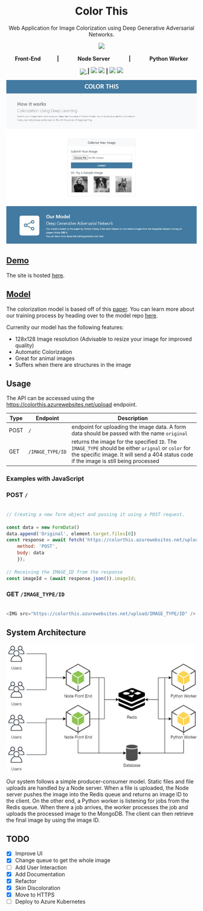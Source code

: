 <p align="center">
	<h1 align="center">
		Color This
	</h1>
	<p align="center">
		Web Application for Image Colorization using Deep Generative Adversarial Networks.
	</p>
	<p align="center">
	</p>
	<p align="center">
	<a href="https://github.com/asimsedhain/Color-This/graphs/commit-activity">
			<img src="https://img.shields.io/badge/Maintained%3F-yes-green.svg" />
		</a>
	<div align="center">
	<p><b>Front-End<span>&nbsp;&nbsp;&nbsp;&nbsp;&nbsp;&nbsp;&nbsp;&nbsp;&nbsp;&nbsp;&nbsp;&nbsp;&nbsp;</span>| <span>&nbsp;&nbsp;&nbsp;&nbsp;&nbsp;&nbsp;&nbsp;&nbsp;&nbsp;&nbsp;&nbsp;&nbsp;&nbsp;</span>   Node Server   <span>&nbsp;&nbsp;&nbsp;&nbsp;&nbsp;&nbsp;&nbsp;&nbsp;&nbsp;&nbsp;&nbsp;&nbsp;&nbsp;</span>  |   <span>&nbsp;&nbsp;&nbsp;&nbsp;&nbsp;&nbsp;&nbsp;&nbsp;&nbsp;&nbsp;&nbsp;&nbsp;&nbsp;</span>  Python Worker</b></p>
	<p>	<a href="https://colorthis.netlify.app/">
                <img align="center" src="https://api.netlify.com/api/v1/badges/88ea1855-a15e-48ea-9bf5-1fa50ffa4608/deploy-status" />
        	</a>
			<b>|</b>
				<img src="https://github.com/asimsedhain/Color-This_Node/workflows/CI/badge.svg">
				<img src="https://github.com/asimsedhain/Color-This_Node/workflows/CD/badge.svg">
			<b>|</b>
				<img src="https://github.com/asimsedhain/Color-This_PythonWorker/workflows/CI/badge.svg">
				<img src="https://github.com/asimsedhain/Color-This_PythonWorker/workflows/CD/badge.svg">
			<p>
	</div>
	</p>
	<p align="center">
	<kbd>
		<img src="https://github.com/asimsedhain/Color-This/raw/master/screen_shot.jpg" />
	</kbd>
	</p>
</p>




## [Demo](https://colorthis.netlify.app/)

The site is hosted [here](https://colorthis.netlify.app/).

## [Model](https://github.com/asimsedhain/Image-Colorization-GAN)

The colorization model is based off of this [paper](https://richzhang.github.io/ideepcolor/).
You can learn more about our training process by heading over to the model repo [here](https://github.com/asimsedhain/Image-Colorization-GAN).

Currenlty our model has the following features:
* 128x128 Image resolution (Advisable to resize your image for improved quality)
* Automatic Colorization
* Great for animal images
* Suffers when there are structures in the image

## Usage

The API can be accessed using the https://colorthis.azurewebsites.net/upload endpoint.

|Type | Endpoint | Description |
|---|---|---|
| POST | `/` | endpoint for uploading the image data. A form data should be passed with the name `original` |
| GET | `/IMAGE_TYPE/ID` | returns the image for the specified `ID`. The `IMAGE_TYPE` should be either `orignal` or `color` for the specific image. It will send a 404 status code if the image is still being processed|

### Examples with JavaScript

### POST `/`
```javascript

// Creating a new form object and passing it using a POST request.

const data = new FormData()
data.append('Original', element.target.files[0])
const response = await fetch('https://colorthis.azurewebsites.net/upload', {
	method: 'POST',
	body: data
	});

// Receiving the IMAGE_ID from the response
const imageId = (await response.json()).imageId;			

```

### GET `/IMAGE_TYPE/ID`
```javascript

<IMG src="https://colorthis.azurewebsites.net/upload/IMAGE_TYPE/ID" />

```

## System Architecture
![system_architecture.jpg](https://github.com/asimsedhain/Color-This/raw/master/system_architecture.jpg)

Our system follows a simple producer-consumer model. Static files and file uploads are handled by a Node server. When a file is uploaded, the Node server pushes the image into the Redis queue and returns an image ID to the client. On the other end, a Python worker is listening for jobs from the Redis queue. When there a job arrives, the worker processes the job and uploads the processed image to the MongoDB. The client can then retrieve the final image by using the image ID. 

## TODO
- [x] Improve UI
- [x] Change queue to get the whole image
- [ ] Add User Interaction
- [x] Add Documentation
- [x] Refactor
- [x] Skin Discoloration
- [x] Move to HTTPS
- [ ] Deploy to Azure Kubernetes
